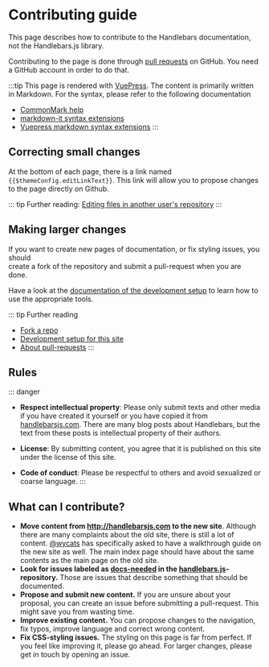 # Contributing guide

This page describes how to contribute to the Handlebars documentation, not the Handlebars.js library.

Contributing to the page is done through [pull requests](https://help.github.com/en/articles/about-pull-requests)
on GitHub. You need a GitHub account in order to do that.

:::tip
This page is rendered with [VuePress](https://v1.vuepress.vuejs.org/). The content is primarily
written in Markdown. For the syntax, please refer to the following documentation

- [CommonMark help](https://commonmark.org/help/)
- [markdown-it syntax extensions](https://github.com/markdown-it/markdown-it#syntax-extensions)
- [Vuepress markdown syntax extensions](https://v1.vuepress.vuejs.org/guide/markdown.html)
  :::

## Correcting small changes

At the bottom of each page, there is a link named `{{$themeConfig.editLinkText}}`.
This link will allow you to propose changes to the page directly on Github.

::: tip
Further reading: [Editing files in another user's repository](https://help.github.com/en/articles/editing-files-in-another-users-repository)
:::

## Making larger changes

If you want to create new pages of documentation, or fix styling issues, you should  
create a fork of the repository and submit a pull-request when you are done.

Have a look at the [documentation of the development setup][contributing-page-in-repo]
to learn how to use the appropriate tools.

::: tip
Further reading

- [Fork a repo](https://help.github.com/en/articles/fork-a-repo)
- [Development setup for this site][contributing-page-in-repo]
- [About pull-requests](https://help.github.com/en/articles/about-pull-requests)
  :::

## Rules

::: danger

- **Respect intellectual property**: Please only submit texts and other media if
  you have created it yourself or you have copied it from
  [handlebarsjs.com](https://handlebarsjs.com).
  There are many blog posts about Handlebars, but the text from these posts
  is intellectual property of their authors.
- **License**: By submitting content, you agree that it is published on this site
  under the license of this site.

- **Code of conduct**: Please be respectful to others and avoid sexualized or coarse language.
  :::

## What can I contribute?

- **Move content from http://handlebarsjs.com to the new site**. Although there are many
  complaints about the old site, there is still a lot of content.
  [@wycats](https://github.com/wycats/) has specifically asked to have a walkthrough guide
  on the new site as well. The main index page should have about the same contents as
  the main page on the old site.
- **Look for issues labeled as [docs-needed](https://github.com/wycats/handlebars.js/issues?utf8=%E2%9C%93&q=is%3Aissue+label%3Adocs-needed+) in the [handlebars.js](https://github.com/wycats/handlebars.js)-repository.** Those are issues that describe something that should be documented.
- **Propose and submit new content.** If you are unsure about your proposal, you can create an issue
  before submitting a pull-request. This might save you from wasting time.
- **Improve existing content.** You can propose changes to the navigation, fix typos, improve language and
  correct wrong content.
- **Fix CSS-styling issues.** The styling on this page is far from perfect. If you feel like improving it,
  please go ahead. For larger changes, please get in touch by opening an issue.

[contributing-page-in-repo]: https://github.com/handlebars-lang/docs/blob/master/CONTRIBUTING.md
